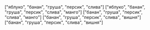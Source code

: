 ["яблуко", "банан", "груша", "персик", "слива"]
["яблуко", "банан", "груша", "персик", "слива", "манго"]
["банан", "груша", "персик", "слива", "манго"]
["банан", "груша", "персик", "слива", "вишня"]
["банан", "груша", "персик", "слива", "вишня"]
